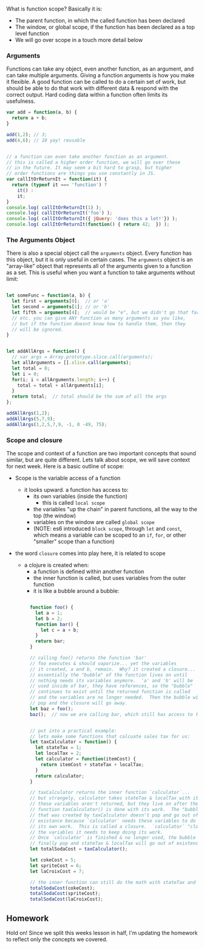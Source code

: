 
What is function scope?  Basically it is:
- The parent function, in which the called function has been declared
- The window, or global scope, if the function has been declared as a top level function
- We will go over scope in a touch more detail below

### Arguments

Functions can take any object, even another function, as an argument, and can take multiple arguments.
Giving a function arguments is how you make it flexible. A good function can be called to do a
certain set of work, but should be able to do that work with different data & respond with the
correct output.  Hard coding data within a function often limits its usefulness.

```JavaScript
var add = function(a, b) {
  return a + b;
}

add(1,2); // 3;
add(4,6); // 10 yay! reusable


// a function can even take another function as an argument.
// this is called a higher order function, we will go over these
// in the future. It may seem a bit hard to grasp, but higher
// order functions are things you use constantly in JS.
var callItOrReturnIt = function(it) {
  return (typeof it === 'function') ?
    it() :
    it;
}
console.log( callItOrReturnIt(1) );
console.log( callItOrReturnIt('foo') );
console.log( callItOrReturnIt({ jQuery: 'does this a lot!'}) );
console.log( callItOrReturnIt(function() { return 42;  }) );

```

### The Arguments Object

There is also a special object call the `arguments` object.  Every function has this object,
but it is only useful in certain cases.  The `arguments` object is an "array-like" object
that represents all of the arguments given to a function as a set. This is useful when you
want a function to take arguments without limit:

```JavaScript

let someFunc = function(a, b) {
  let first = arguments[0];  // or 'a'
  let second = arguments[1]; // or 'b'
  let fifth = arguments[4];  // would be "e", but we didn't go that far!
  // etc. you can give ANY function as many arguments as you like,
  // but if the function doesnt know how to handle them, then they
  // will be ignored.
}


let addAllArgs = function() {
  // var args = Array.prototype.slice.call(arguments);
  let allArguments = [].slice.call(arguments);
  let total = 0;
  let i = 0;
  for(i; i < allArguments.length; i++) {
    total = total + allArguments[i];
  }
  return total;  // total should be the sum of all the args
};

addAllArgs(1,2);
addAllArgs(5,7,9);
addAllArgs(1,2,5,7,9, -1, 0 -49, 75);
```

### Scope and closure

The scope and context of a function are two important concepts that sound similar, but are quite different.
Lets talk about scope, we will save context for next week.  Here is a basic outline of scope:

- Scope is the variable access of a function
  - it looks upward.  a function has access to:
    - its own variables (inside the function)
      - this is called `local scope`
    - the variables "up the chain" in parent functions, all the way to the top (the window)
    - variables on the window are called `global scope`
    - (NOTE: es6 introduced `block scope`, through `let` and `const`, which means a variable
    can be scoped to an `if`, `for`, or other "smaller" scope than a function)

- the word `closure` comes into play here, it is related to scope
  - a clojure is created when:
    - a function is defined within another function
    - the inner function is called, but uses variables from the outer function
    - it is like a bubble around a bubble:
    ```JavaScript

      function foo() {
        let a = 1;
        let b = 2;
        function bar() {
          let c = a + b;
        }
        return bar;
      }

      // calling foo() returns the function 'bar'
      // foo executes & should vaporize... yet the variables
      // it created, a and b, remain.  Why? it created a closure...
      // essentially the "bubble" of the function lives on until
      // nothing needs its variables anymore.  'a' and 'b' will be
      // used inside of bar, they have references, so the "bubble"
      // continues to exist until the returned function is called
      // and the variables are no longer needed.  Then the bubble will
      // pop and the closure will go away.  
      let baz = foo();
      baz();  // now we are calling bar, which still has access to the bubble that has a & b.


      // put into a practical example:
      // lets make some functions that calcuate sales tax for us:
      let taxCalculator = function() {
        let stateTax = 1;
        let localTax = 2;
        let calculator = function(itemCost) {
          return itemCost + stateTax + localTax;
        }
        return calculator;
      }

      // taxCalculator returns the inner function `calculator`...
      // but strangely, calculator takes stateTax & localTax with it!
      // these variables aren't returned, but they live on after the
      // function taxCalculator() is done with its work.  The "bubble"
      // that was created by taxCalculator doesn't pop and go out of
      // existance because `calculator` needs these variables to do
      // its own work.  This is called a closure.  `calculator` "closes over"
      // the variables it needs to keep doing its work.
      // Once `calculator` is finished & no longer used, the bubble will
      // finally pop and stateTax & localTax will go out of existence.
      let totalSodaCost = taxCalculator();

      let cokeCost = 5;
      let spriteCost = 6;
      let laCroixCost = 7;

      // the inner function can still do the math with stateTax and localTax
      totalSodaCost(cokeCost);
      totalSodaCost(spriteCost);
      totalSodaCost(laCroixCost);
    ```


## Homework

Hold on!  Since we split this weeks lesson in half, I'm updating the homework to reflect only the concepts we covered.

<!--

As before, use `node filename.js` to run your homework.  Wrapping the answer to each question in an IIFE will
be helpful:
```JavaScript
'use strict';
/* jshint esversion: 6 */
// oh, and we will talk about IIFE next week. :)
(function() {
  // Answer to Q1:
})();

// then run your homework:
// $ node ./my-lesson-5-homework.js
```

First, try to solve each problem as outlined.  If that comes easily, think about edge cases and update your functions to handle things like unexpected inputs (arguments).

1.  Write a function called `average` that takes any number of arguments and returns the average of them.

  ```JavaScript
   // average(50,25) // 37.5
   // average(50,25,10) // 28.33
   // call it with lots of numbers!
   // call it with an array of numbers, what then?
   // call it with things other than numbers, what should it do?
   // - is it ok to just error?
   // - or should you make it specially handle these things?
   // - sometimes an error is the right answer, give it some thought!
  ```

1.  Create a function called `indexOf`.  It should take an array, and a second object.  It will loop the array to check and
see if any of the items in the array match the second object.  If so, it returns the index (number) of that item.

1. Create a similar function called `includes` that takes an array and a value. It should return `true` if the value
exists in the array, and false if it does not. If you had trouble with the previous question, doing this one may help you
answer both.

1. Create a function called `Person` that will be used as a constructor.  It should receive arguments
such as name and age (and anything else you give it), and, when called with `new`, should return an
object representing a person.

1.  Add a `sayHello` method to your `Person` function above. When you create a `new Person()`, you should be able to
call `person.sayHello()` and have the `sayHello` method return a string that is a greeting that includes information
about the person.  For example, "Hi, my name is <name>.  I'm <age> old, and I like <favorite_food>".

1. Now, update your say hello function so that this works:

```JavaScript
let bob = new Person('Bob', 12);
let betty = new Person('Betty', 13);

bob.sayHello();       // Hi, I'm Bob, I'm 12 years old.
// if given a person as an argument, adjust the greeting:
bob.sayHello(betty);  // Hi, Betty, I'm Bob!  I'm 12 years old, how are you?
```

-->

